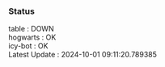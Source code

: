 ### Status


table : DOWN  
hogwarts : OK  
icy-bot : OK  
Latest Update : 2024-10-01 09:11:20.789385
